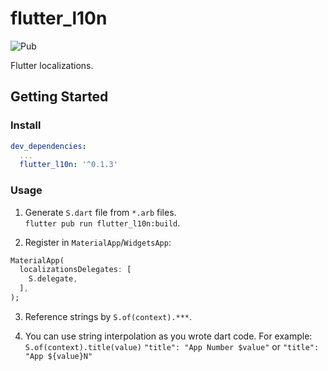 # flutter_l10n

![Pub](https://img.shields.io/pub/v/flutter_l10n?style=for-the-badge)

Flutter localizations.

## Getting Started

### Install

```yaml
dev_dependencies:
  ...
  flutter_l10n: '^0.1.3'
```

### Usage

1. Generate `S.dart` file from `*.arb` files.  
`flutter pub run flutter_l10n:build`.

2. Register in `MaterialApp`/`WidgetsApp`:
```dart
MaterialApp(
  localizationsDelegates: [
    S.delegate,
  ],
);
```

3. Reference strings by `S.of(context).***`.

4. You can use string interpolation as you wrote dart code. For example:
`S.of(context).title(value)`
`"title": "App Number $value"`
or
`"title": "App ${value}N"`



